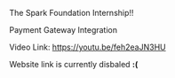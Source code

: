 The Spark Foundation Internship!!

Payment Gateway Integration

Video Link: https://youtu.be/feh2eaJN3HU

Website link is currently disbaled **:(**
